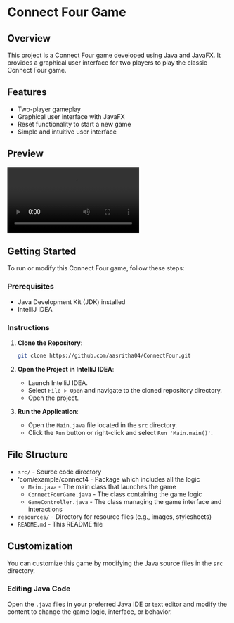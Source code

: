 # Connect Four Game

## Overview
This project is a Connect Four game developed using Java and JavaFX. It provides a graphical user interface for two players to play the classic Connect Four game.

## Features
- Two-player gameplay
- Graphical user interface with JavaFX
- Reset functionality to start a new game
- Simple and intuitive user interface

## Preview
![Connect Four Game Preview](game_display.mp4)

## Getting Started
To run or modify this Connect Four game, follow these steps:

### Prerequisites
- Java Development Kit (JDK) installed
- IntelliJ IDEA 

### Instructions
1. **Clone the Repository**:
    ```bash
    git clone https://github.com/aasritha04/ConnectFour.git
    ```
2. **Open the Project in IntelliJ IDEA**:
    - Launch IntelliJ IDEA.
    - Select `File > Open` and navigate to the cloned repository directory.
    - Open the project.

3. **Run the Application**:
    - Open the `Main.java` file located in the `src` directory.
    - Click the `Run` button or right-click and select `Run 'Main.main()'`.

## File Structure
- `src/` - Source code directory
- 'com/example/connect4 - Package which includes all the logic
  - `Main.java` - The main class that launches the game
  - `ConnectFourGame.java` - The class containing the game logic
  - `GameController.java` - The class managing the game interface and interactions
- `resources/` - Directory for resource files (e.g., images, stylesheets)
- `README.md` - This README file

## Customization
You can customize this game by modifying the Java source files in the `src` directory.

### Editing Java Code
Open the `.java` files in your preferred Java IDE or text editor and modify the content to change the game logic, interface, or behavior.
